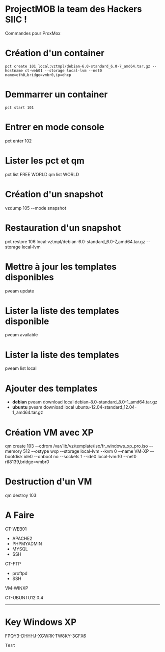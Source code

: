 ﻿# ProjectMOB la team des Hackers SIIC !

Commandes pour ProxMox


# Création d'un container 
<pre><code>pct create 101 local:vztmpl/debian-6.0-standard_6.0-7_amd64.tar.gz --hostname ct-web01 --storage local-lvm --net0 name=eth0,bridge=vmbr0,ip=dhcp</code></pre>

# Demmarrer un container
<code>pct start 101</code>

# Entrer en mode console
pct enter 102

# Lister les pct et qm
pct list  FREE WORLD 
qm list   WORLD

# Création d'un snapshot  
vzdump 105 --mode snapshot

# Restauration d'un snapshot
pct restore 106 local:vztmpl/debian-6.0-standard_6.0-7_amd64.tar.gz --storage local-lvm 

# Mettre à jour les templates disponibles
pveam update

# Lister la liste des templates disponible
pveam available

# Lister la liste des templates 
pveam list local

# Ajouter des templates
* **debian** pveam download local debian-8.0-standard_8.0-1_amd64.tar.gz
* **ubuntu** pveam download local ubuntu-12.04-standard_12.04-1_amd64.tar.gz

# Création VM avec XP
qm create 103 --cdrom /var/lib/vz/template/iso/fr_windows_xp_pro.iso --memory 512 --ostype wxp --storage local-lvm --kvm 0 --name VM-XP --bootdisk ide0 --onboot no --sockets 1 --ide0 local-lvm:10 --net0 rtl8139,bridge=vmbr0

# Destruction d'un VM
qm destroy 103


# A Faire 

CT-WEB01
* APACHE2
* PHPMYADMIN
* MYSQL
* SSH

CT-FTP
* proftpd
* SSH

VM-WINXP

CT-UBUNTU12.0.4 


--------------------------------------------

# Key Windows XP

FPQY3-DHHHJ-XGWRK-TW8KY-3GFX6

<pre>Test</pre>
